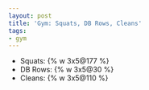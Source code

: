 ```yaml
---
layout: post
title: 'Gym: Squats, DB Rows, Cleans'
tags:
- gym
---
```


- Squats: {% w 3x5@177 %}
- DB Rows: {% w 3x5@30 %}
- Cleans: {% w 3x5@110 %}
